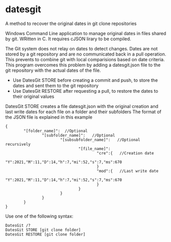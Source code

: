 # datesgit
A method to recover the original dates in git clone repositories

Windows Command Line application to manage original dates in files shared by git. WRitten in C. It requires cJSON lirary to be compiled.

The Git system does not relay on dates to detect changes. Dates are not stored by a git repository and are no communicated back in a pull operation.
This prevents to combine git with local comparisions based on date criteria.
This program overcomes this problem by adding a datesgit.json file to the git repository with the actual dates of the file.

* Use DatesGit STORE before creating a commit and push, to store the dates and sent them to the git repository
* Use DatesGit RESTORE after requesting a pull, to restore the dates to their original values

DatesGit STORE creates a file datesgit.json with the original creation and last write dates for each file on a folder and their subfolders
The format of the JSON file is explained in this example
```
{
        "[folder_name]":  //Optional
                "[subfolder_name]":   //Optional
                        "[subsubfolder_name]":   //Optional recursively
                                "[file_name]":
                                        "cre":{   //Creation date
                                                "Y":2021,"M":11,"D":14,"h":7,"mi":52,"s":7,"ms":670
                                        }
                                        "mod":{   //Last write date
                                                "Y":2021,"M":11,"D":14,"h":7,"mi":52,"s":7,"ms":670
                                        }
                                }
                        }
                }
        }
}
```
Use one of the following syntax:
```
DatesGit /?
DatesGit STORE [git clone folder]
DatesGit RESTORE [git clone folder]
```
